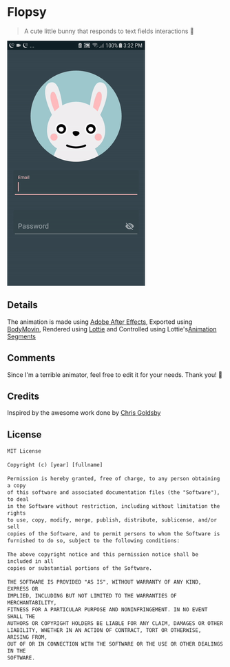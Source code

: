 # Flopsy
> A cute little bunny that responds to text fields interactions 🐰

![Demo gif](/art/demo_2.gif)

## Details
The animation is made using [Adobe After Effects](https://www.adobe.com/products/aftereffects.html), Exported using [BodyMovin](https://aescripts.com/bodymovin/),
Rendered using [Lottie](https://airbnb.design/lottie/) and Controlled using Lottie's[Animation Segments](http://airbnb.io/lottie/android/android.html#play-animation-segments)

## Comments
Since I'm a terrible animator, feel free to edit it for your needs.
Thank you! 🐰

## Credits
Inspired by the awesome work done by [Chris Goldsby](https://github.com/cgoldsby/LoginCritter)

## License

    MIT License

    Copyright (c) [year] [fullname]

    Permission is hereby granted, free of charge, to any person obtaining a copy
    of this software and associated documentation files (the "Software"), to deal
    in the Software without restriction, including without limitation the rights
    to use, copy, modify, merge, publish, distribute, sublicense, and/or sell
    copies of the Software, and to permit persons to whom the Software is
    furnished to do so, subject to the following conditions:
    
    The above copyright notice and this permission notice shall be included in all
    copies or substantial portions of the Software.
    
    THE SOFTWARE IS PROVIDED "AS IS", WITHOUT WARRANTY OF ANY KIND, EXPRESS OR
    IMPLIED, INCLUDING BUT NOT LIMITED TO THE WARRANTIES OF MERCHANTABILITY,
    FITNESS FOR A PARTICULAR PURPOSE AND NONINFRINGEMENT. IN NO EVENT SHALL THE
    AUTHORS OR COPYRIGHT HOLDERS BE LIABLE FOR ANY CLAIM, DAMAGES OR OTHER
    LIABILITY, WHETHER IN AN ACTION OF CONTRACT, TORT OR OTHERWISE, ARISING FROM,
    OUT OF OR IN CONNECTION WITH THE SOFTWARE OR THE USE OR OTHER DEALINGS IN THE
    SOFTWARE.